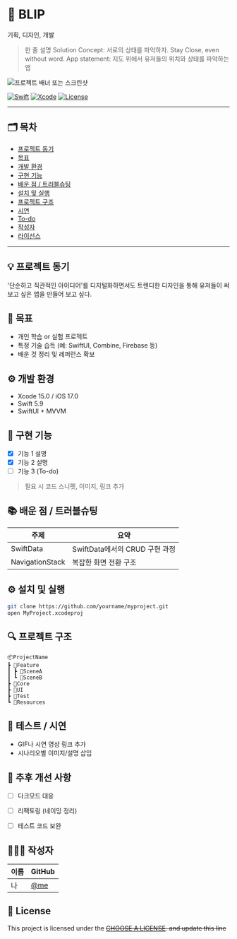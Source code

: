 # 🚦 BLIP
기획, 디자인, 개발

> 한 줄 설명
Solution Concept: 서로의 상태를 파악하자. Stay Close, even without word.
App statement: 지도 위에서 유저들의 위치와 상태를 파악하는 앱

![프로젝트 배너 또는 스크린샷](링크)

[![Swift](https://img.shields.io/badge/Swift-5.9-orange.svg)]()
[![Xcode](https://img.shields.io/badge/Xcode-15.0-blue.svg)]()
[![License](https://img.shields.io/badge/license-MIT-green.svg)]()

---

## 🗂 목차
- [프로젝트 동기](#-프로젝트-동기)
- [목표](#-목표)
- [개발 환경](#-개발-환경)
- [구현 기능](#-구현-기능)
- [배운 점 / 트러블슈팅](#-배운-점--트러블슈팅)
- [설치 및 실행](#-설치-및-실행)
- [프로젝트 구조](#-프로젝트-구조)
- [시연](#-테스트--시연)
- [To-do](#-추후-개선-사항)
- [작성자](#-작성자)
- [라이선스](#-라이선스)

---

## 💡 프로젝트 동기

'단순하고 직관적인 아이디어'를 디지털화하면서도 트렌디한 디자인을 통해 유저들이 써보고 싶은 앱을 만들어 보고 싶다.



## 📌 목표

- 개인 학습 or 실험 프로젝트
- 특정 기술 습득 (예: SwiftUI, Combine, Firebase 등)
- 배운 것 정리 및 레퍼런스 확보


## ⚙️ 개발 환경

- Xcode 15.0 / iOS 17.0
- Swift 5.9
- SwiftUI + MVVM


## 🧩 구현 기능

- [x] 기능 1 설명
- [x] 기능 2 설명
- [ ] 기능 3 (To-do)

> 필요 시 코드 스니펫, 이미지, 링크 추가


## 📚 배운 점 / 트러블슈팅

| 주제 | 요약 |
|------|------|
| SwiftData | SwiftData에서의 CRUD 구현 과정 |
| NavigationStack | 복잡한 화면 전환 구조 |


## ⚙️ 설치 및 실행

```bash
git clone https://github.com/yourname/myproject.git
open MyProject.xcodeproj
```


## 🔍 프로젝트 구조
```
📦ProjectName
┣ 📂Feature
┃ ┣ 📂SceneA
┃ ┗ 📂SceneB
┣ 📂Core
┣ 📂UI
┣ 📂Test
┗ 📂Resources
```


## 🧪 테스트 / 시연

- GIF나 시연 영상 링크 추가
- 시나리오별 이미지/설명 삽입


## 📝 추후 개선 사항

- [ ] 다크모드 대응
- [ ] 리팩토링 (네이밍 정리)
- [ ] 테스트 코드 보완


## 🙋🏻‍♀️ 작성자

| 이름 | GitHub |
|------|--------|
| 나 | [@me](https://github.com/me) |


## 📝 License

This project is licensed under the ~~[CHOOSE A LICENSE](https://choosealicense.com). and update this line~~
